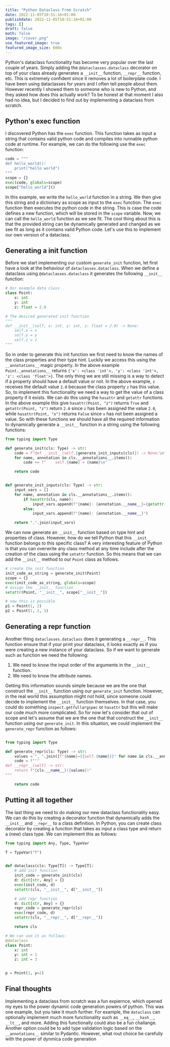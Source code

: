 ```yaml
---
title: "Python Dataclass From Scratch"
date: 2022-11-05T10:51:16+01:00
publishdate: 2022-11-05T10:51:16+01:00
tags: []
draft: false
math: false
image: "/cover.png"
use_featured_image: true
featured_image_size: 600x
---
```

Python's dataclass functionality has become very popular over the last couple of years. 
Simply adding the `@dataclasses.dataclass` decorator on top of your class already generates a `__init__` function, `__repr__` function, etc.
This is extremely confident since it removes a lot of boilerplate code.
I have been using dataclasses for years and I often tell people about them.
However recently I showed them to someone who is new to Python, and they asked how does this actually work?
To be honest at that moment I also had no idea, but I decided to find out by implementing a dataclass from scratch.


## Python's exec function
I discovered Python has the `exec` function. 
This function takes as input a string that contains valid python code and compiles into runnable python code at runtime.
For example, we can do the following use the `exec` function:
```python
code = """
def hello_world():
    print("hello world")
"""
scope = {}
exec(code, globals=scope)
scope["hello_world"]()
```
In this example, we write the `hello_world` function in a string.
We then give this string and a dictionary as scope as input to the `exec` function.
The `exec` function then executes the python code in the string.
This is case the code defines a new function, which will be stored in the `scope` variable.
Now, we can call the `hello_world` function as we see fit.
The cool thing about this is that the provided string can be dynamically generated and changed as we see fit as long as it contains valid Python code.
Let's use this to implement our own version of a dataclass.


## Generating a init function
Before we start implementing our custom `generate_init` function, let first have a look at the behaviour of `dataclasses.dataclass`.
When we define a dataclass using `@dataclasses.dataclass` it generates the following `__init__` function:
```python
# Our example data class
class Point:
    x: int
    y: int
    z: float = 2.0

# The desired generated init function
"""
def __init__(self, x: int, y: int, z: float = 2.0) -> None:
    self.x = x
    self.y = y
    self.z = z
"""
```
So in order to generate this init function we first need to know the names of the class properties and their type hint.
Luckily we access this using the `__annotations__` magic property.
In the above example `Point._annotations__` returns `{'x': <class 'int'>, 'y': <class 'int'>, 'z': <class 'float'>}`.
The only thing we are still missing is a way to detect if a property should have a default value or not.
In the above example, `z` receives the default value `2.0` because the class property `z` has this value.
So, to implement this functionality we need a way to get the value of a class property if it exists.
We can do this using the `hasattr` and `getattr` functions.
In the above example this give `hasattr(Point, "z")` returns `True` and `getattr(Point, "z")` return `2.0` since `z` has been assigned the value `2.0`, while `hasattr(Point, "x")` returns `False` since `x` has not been assigned a value.
So with these functions we should have all the required information to dynamically generate a `__init__` function in a string using the following functions:

```python
from typing import Type

def generate_init(cls: Type) -> str:
    code = f"def __init__(self,{generate_init_inputs(cls)}) -> None:\n"
    for name, annotation in cls.__annotations__.items():
        code += f"    self.{name} = {name}\n"

    return code


def generate_init_inputs(cls: Type) -> str:
    input_vars = []
    for name, annotation in cls.__annotations__.items():
        if hasattr(cls, name):
            input_vars.append(f"{name}: {annotation.__name__}={getattr(cls, name)}")
        else:
            input_vars.append(f"{name}: {annotation.__name__}")

    return ",".join(input_vars)
```

We can now generate an `__init__` function based on type hint and properties of class.
However, how do we tell Python that this `__init__` function belongs to this specific class?
A very interesting feature of Python is that you can overwrite any class method at any time include after the creation of the class using the `setattr` function.
So this means that we can add the `__init__` method to our `Point` class as follows.

```python
# create the init function
init_code_as_string = generate_init(Point)
scope = {}
exec(init_code_as_string, globals=scope)
# assign the __init__ function
setattr(Point, "__init__", scope["__init__"])

# now this is possible
p1 = Point(1, 2)
p2 = Point(1, 2, 3)
```

## Generating a repr function
Another thing `dataclasses.dataclass` does it generating a `__repr__`.
This function ensure that if your print your dataclass, it looks exactly as if you were creating a new instance of your dataclass.
So if we want to generate such as function we need the following:
1. We need to know the input order of the arguments in the `__init__` function.
2. We need to know the attribute names.

Getting this information sounds simple because we are the one that construct the `__init__` function using our `generate_init` function.
However, in the real world this assumption might not hold, since someone could decide to implement the `__init__` function themselves.
In that case, you could do something `inspect.getfullargspec` or `hasattr` but this will make our code much more complicated.
So for now let's consider that out of scope and let's assume that we are the one that that construct the `__init__` function using our `generate_init`.
In this situation, we could implement the `generate_repr` function as follows:

```python

from typing import Type

def generate_repr(cls: Type) -> str:
    values = ", ".join([f"{name}={{self.{name}}}" for name in cls.__annotations__])
    code = f"""
def __repr__(self) -> str:
    return f"{cls.__name__}({values})"
"""

    return code
```


## Putting it all together
The last thing we need to do making our new dataclass functionality easy.
We can do this by creating a decorator function that dynamically adds the `__init__` and `__repr__` to a class definition.
In Python, you can create class decorator by creating a function that takes as input a class type and return a (new) class type.
We can implement this as follows:

```python
from typing import Any, Type, TypeVar

T = TypeVar("T")


def dataclass(cls: Type[T]) -> Type[T]:
    # add init function
    init_code = generate_init(cls)
    d: dict[str, Any] = {}
    exec(init_code, d)
    setattr(cls, "__init__", d["__init__"])

    # add repr function
    d: dict[str, Any] = {}
    repr_code = generate_repr(cls)
    exec(repr_code, d)
    setattr(cls, "__repr__", d["__repr__"])

    return cls

# We can use it as follows:
@dataclass
class Point:
    x: int
    y: int = 1
    z: int = 3


p = Point(1, y=2)
```


## Final thoughts
Implementing a dataclass from scratch was a fun expiernce, which opened my eyes to the power dynamic code generation powers of python. 
This was one example, but you take it much further. 
For example, the `dataclass` can optionally implement much more functionality such as `__eq__`, `__hash__`, `__lt__`, and more.
Adding this functionally could also be a fun challange.
Another option could be to add type validation logic based on the `__annotations__` similar to Pydantic.
However, what rout choice be carefully with the power of dynmica code generation